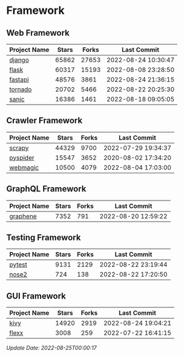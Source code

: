 # Framework

## Web Framework
| Project Name | Stars | Forks | Last Commit |
| ------------ | ----- | ----- | ----------- |
| [django](https://github.com/django/django) | 65862 | 27653 | 2022-08-24 10:30:47 |
| [flask](https://github.com/pallets/flask) | 60317 | 15193 | 2022-08-08 23:28:50 |
| [fastapi](https://github.com/tiangolo/fastapi) | 48576 | 3861 | 2022-08-24 21:36:15 |
| [tornado](https://github.com/tornadoweb/tornado) | 20702 | 5466 | 2022-08-22 20:25:30 |
| [sanic](https://github.com/sanic-org/sanic) | 16386 | 1461 | 2022-08-18 09:05:05 |

## Crawler Framework
| Project Name | Stars | Forks | Last Commit |
| ------------ | ----- | ----- | ----------- |
| [scrapy](https://github.com/scrapy/scrapy) | 44329 | 9700 | 2022-07-29 19:34:37 |
| [pyspider](https://github.com/binux/pyspider) | 15547 | 3652 | 2020-08-02 17:34:20 |
| [webmagic](https://github.com/code4craft/webmagic) | 10500 | 4079 | 2022-08-04 17:03:00 |

## GraphQL Framework
| Project Name | Stars | Forks | Last Commit |
| ------------ | ----- | ----- | ----------- |
| [graphene](https://github.com/graphql-python/graphene) | 7352 | 791 | 2022-08-20 12:59:22 |

## Testing Framework
| Project Name | Stars | Forks | Last Commit |
| ------------ | ----- | ----- | ----------- |
| [pytest](https://github.com/pytest-dev/pytest) | 9131 | 2129 | 2022-08-22 23:19:44 |
| [nose2](https://github.com/nose-devs/nose2) | 724 | 138 | 2022-08-22 17:20:50 |

## GUI Framework
| Project Name | Stars | Forks | Last Commit |
| ------------ | ----- | ----- | ----------- |
| [kivy](https://github.com/kivy/kivy) | 14920 | 2919 | 2022-08-24 19:04:21 |
| [flexx](https://github.com/flexxui/flexx) | 3008 | 259 | 2022-07-22 16:41:15 |

*Update Date: 2022-08-25T00:00:17*